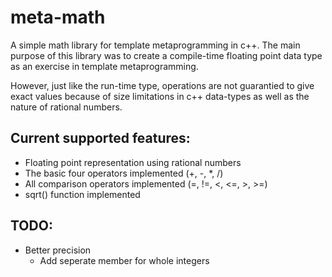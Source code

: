 meta-math
=========

A simple math library for template metaprogramming in c++. The main purpose of this library was to create a compile-time floating point data type as an exercise in template metaprogramming.

However, just like the run-time type, operations are not guarantied to give exact values because of size limitations in c++ data-types as well as the nature of rational numbers.

Current supported features:
---------------------------

- Floating point representation using rational numbers
- The basic four operators implemented (+, -, *, /)
- All comparison operators implemented (=, !=, <, <=, >, >=)
- sqrt() function implemented

TODO:
-----

- Better precision
  - Add seperate member for whole integers

